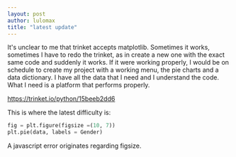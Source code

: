 ```yaml
---
layout: post
author: lulomax
title: "latest update"
---
```


It's unclear to me that trinket accepts matplotlib. Sometimes it works, sometimes I have to redo the trinket, as in create a new one with the exact same code and suddenly it works. If it were working properly, I would be on schedule to create my project with a working menu, the pie charts and a data dictionary. I have all the data that I need and I understand the code. What I need is a platform that performs properly.

https://trinket.io/python/15beeb2dd6

This is where the latest difficulty is:

```python
fig = plt.figure(figsize =(10, 7))
plt.pie(data, labels = Gender)

```

A javascript error originates regarding figsize.
